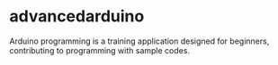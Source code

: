 # advancedarduino
Arduino programming is a training application designed for beginners, contributing to programming with sample codes.
